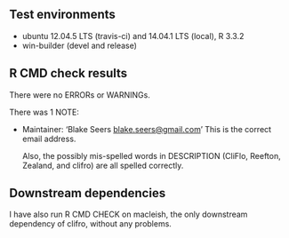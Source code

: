 ## Test environments
* ubuntu 12.04.5 LTS (travis-ci) and 14.04.1 LTS (local), R 3.3.2
* win-builder (devel and release)

## R CMD check results
There were no ERRORs or WARNINGs.

There was 1 NOTE:

* Maintainer: ‘Blake Seers <blake.seers@gmail.com>’
  This is the correct email address.

  Also, the possibly mis-spelled words in DESCRIPTION (CliFlo, Reefton, Zealand, and clifro) are all spelled correctly.

## Downstream dependencies
I have also run R CMD CHECK on macleish, the only downstream dependency of clifro, without any problems.

